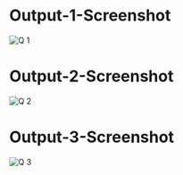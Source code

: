 # Output-1-Screenshot
![Q 1](https://github.com/user-attachments/assets/abd98e75-7f93-492e-ba36-e2156933ad41)
# Output-2-Screenshot
![Q 2](https://github.com/user-attachments/assets/bda064a9-ce0d-4981-a207-6749b6a0120d)
# Output-3-Screenshot
![Q 3](https://github.com/user-attachments/assets/79172945-41b7-43ce-9200-19c411ef2552)
